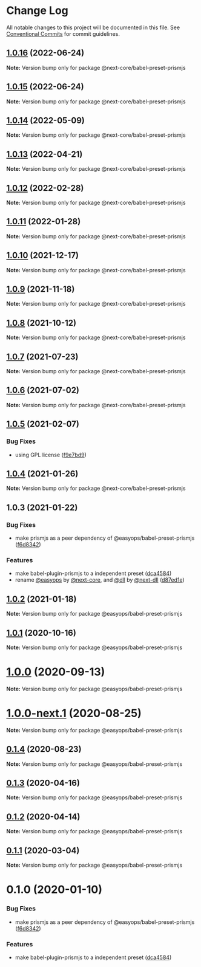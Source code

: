 # Change Log

All notable changes to this project will be documented in this file.
See [Conventional Commits](https://conventionalcommits.org) for commit guidelines.

## [1.0.16](https://github.com/easyops-cn/next-core/compare/@next-core/babel-preset-prismjs@1.0.15...@next-core/babel-preset-prismjs@1.0.16) (2022-06-24)

**Note:** Version bump only for package @next-core/babel-preset-prismjs

## [1.0.15](https://github.com/easyops-cn/next-core/compare/@next-core/babel-preset-prismjs@1.0.14...@next-core/babel-preset-prismjs@1.0.15) (2022-06-24)

**Note:** Version bump only for package @next-core/babel-preset-prismjs

## [1.0.14](https://github.com/easyops-cn/next-core/compare/@next-core/babel-preset-prismjs@1.0.13...@next-core/babel-preset-prismjs@1.0.14) (2022-05-09)

**Note:** Version bump only for package @next-core/babel-preset-prismjs

## [1.0.13](https://github.com/easyops-cn/next-core/compare/@next-core/babel-preset-prismjs@1.0.12...@next-core/babel-preset-prismjs@1.0.13) (2022-04-21)

**Note:** Version bump only for package @next-core/babel-preset-prismjs

## [1.0.12](https://github.com/easyops-cn/next-core/compare/@next-core/babel-preset-prismjs@1.0.11...@next-core/babel-preset-prismjs@1.0.12) (2022-02-28)

**Note:** Version bump only for package @next-core/babel-preset-prismjs

## [1.0.11](https://github.com/easyops-cn/next-core/compare/@next-core/babel-preset-prismjs@1.0.10...@next-core/babel-preset-prismjs@1.0.11) (2022-01-28)

**Note:** Version bump only for package @next-core/babel-preset-prismjs

## [1.0.10](https://github.com/easyops-cn/next-core/compare/@next-core/babel-preset-prismjs@1.0.9...@next-core/babel-preset-prismjs@1.0.10) (2021-12-17)

**Note:** Version bump only for package @next-core/babel-preset-prismjs

## [1.0.9](https://github.com/easyops-cn/next-core/compare/@next-core/babel-preset-prismjs@1.0.8...@next-core/babel-preset-prismjs@1.0.9) (2021-11-18)

**Note:** Version bump only for package @next-core/babel-preset-prismjs

## [1.0.8](https://github.com/easyops-cn/next-core/compare/@next-core/babel-preset-prismjs@1.0.7...@next-core/babel-preset-prismjs@1.0.8) (2021-10-12)

**Note:** Version bump only for package @next-core/babel-preset-prismjs

## [1.0.7](https://github.com/easyops-cn/next-core/compare/@next-core/babel-preset-prismjs@1.0.6...@next-core/babel-preset-prismjs@1.0.7) (2021-07-23)

**Note:** Version bump only for package @next-core/babel-preset-prismjs

## [1.0.6](https://github.com/easyops-cn/next-core/compare/@next-core/babel-preset-prismjs@1.0.5...@next-core/babel-preset-prismjs@1.0.6) (2021-07-02)

**Note:** Version bump only for package @next-core/babel-preset-prismjs

## [1.0.5](https://github.com/easyops-cn/next-core/compare/@next-core/babel-preset-prismjs@1.0.4...@next-core/babel-preset-prismjs@1.0.5) (2021-02-07)

### Bug Fixes

- using GPL license ([f9e7bd9](https://github.com/easyops-cn/next-core/commit/f9e7bd9))

## [1.0.4](https://github.com/easyops-cn/next-core/compare/@next-core/babel-preset-prismjs@1.0.3...@next-core/babel-preset-prismjs@1.0.4) (2021-01-26)

**Note:** Version bump only for package @next-core/babel-preset-prismjs

## 1.0.3 (2021-01-22)

### Bug Fixes

- make prismjs as a peer dependency of @easyops/babel-preset-prismjs ([f6d8342](https://github.com/easyops-cn/next-core/commit/f6d8342))

### Features

- make babel-plugin-prismjs to a independent preset ([dca4584](https://github.com/easyops-cn/next-core/commit/dca4584))
- rename [@easyops](https://github.com/easyops) by [@next-core](https://github.com/next-core), and [@dll](https://github.com/dll) by [@next-dll](https://github.com/next-dll) ([d87ed1e](https://github.com/easyops-cn/next-core/commit/d87ed1e))

## [1.0.2](https://git.easyops.local/anyclouds/next-core/compare/@easyops/babel-preset-prismjs@1.0.1...@easyops/babel-preset-prismjs@1.0.2) (2021-01-18)

**Note:** Version bump only for package @easyops/babel-preset-prismjs

## [1.0.1](https://git.easyops.local/anyclouds/next-core/compare/@easyops/babel-preset-prismjs@1.0.0...@easyops/babel-preset-prismjs@1.0.1) (2020-10-16)

**Note:** Version bump only for package @easyops/babel-preset-prismjs

# [1.0.0](https://git.easyops.local/anyclouds/next-core/compare/@easyops/babel-preset-prismjs@1.0.0-next.1...@easyops/babel-preset-prismjs@1.0.0) (2020-09-13)

**Note:** Version bump only for package @easyops/babel-preset-prismjs

# [1.0.0-next.1](https://git.easyops.local/anyclouds/next-core/compare/@easyops/babel-preset-prismjs@0.1.4...@easyops/babel-preset-prismjs@1.0.0-next.1) (2020-08-25)

**Note:** Version bump only for package @easyops/babel-preset-prismjs

## [0.1.4](https://git.easyops.local/anyclouds/next-core/compare/@easyops/babel-preset-prismjs@0.1.3...@easyops/babel-preset-prismjs@0.1.4) (2020-08-23)

**Note:** Version bump only for package @easyops/babel-preset-prismjs

## [0.1.3](https://git.easyops.local/anyclouds/next-core/compare/@easyops/babel-preset-prismjs@0.1.2...@easyops/babel-preset-prismjs@0.1.3) (2020-04-16)

**Note:** Version bump only for package @easyops/babel-preset-prismjs

## [0.1.2](https://git.easyops.local/anyclouds/next-core/compare/@easyops/babel-preset-prismjs@0.1.1...@easyops/babel-preset-prismjs@0.1.2) (2020-04-14)

**Note:** Version bump only for package @easyops/babel-preset-prismjs

## [0.1.1](https://git.easyops.local/anyclouds/next-core/compare/@easyops/babel-preset-prismjs@0.1.0...@easyops/babel-preset-prismjs@0.1.1) (2020-03-04)

**Note:** Version bump only for package @easyops/babel-preset-prismjs

# 0.1.0 (2020-01-10)

### Bug Fixes

- make prismjs as a peer dependency of @easyops/babel-preset-prismjs ([f6d8342](https://git.easyops.local/anyclouds/next-core/commits/f6d8342))

### Features

- make babel-plugin-prismjs to a independent preset ([dca4584](https://git.easyops.local/anyclouds/next-core/commits/dca4584))
